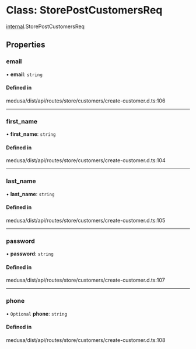 # Class: StorePostCustomersReq

[internal](../modules/internal-37.md).StorePostCustomersReq

## Properties

### email

• **email**: `string`

#### Defined in

medusa/dist/api/routes/store/customers/create-customer.d.ts:106

___

### first\_name

• **first\_name**: `string`

#### Defined in

medusa/dist/api/routes/store/customers/create-customer.d.ts:104

___

### last\_name

• **last\_name**: `string`

#### Defined in

medusa/dist/api/routes/store/customers/create-customer.d.ts:105

___

### password

• **password**: `string`

#### Defined in

medusa/dist/api/routes/store/customers/create-customer.d.ts:107

___

### phone

• `Optional` **phone**: `string`

#### Defined in

medusa/dist/api/routes/store/customers/create-customer.d.ts:108
